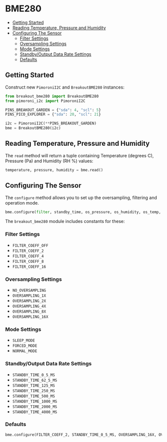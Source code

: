 
# BME280 <!-- omit in toc -->

- [Getting Started](#getting-started)
- [Reading Temperature, Pressure and Humidity](#reading-temperature-pressure-and-humidity)
- [Configuring The Sensor](#configuring-the-sensor)
  - [Filter Settings](#filter-settings)
  - [Oversampling Settings](#oversampling-settings)
  - [Mode Settings](#mode-settings)
  - [Standby/Output Data Rate Settings](#standbyoutput-data-rate-settings)
  - [Defaults](#defaults)

## Getting Started

Construct new `PimoroniI2C` and `BreakoutBME280` instances:

```python
from breakout_bme280 import BreakoutBME280
from pimoroni_i2c import PimoroniI2C

PINS_BREAKOUT_GARDEN = {"sda": 4, "scl": 5}
PINS_PICO_EXPLORER = {"sda": 20, "scl": 21}

i2c = PimoroniI2C(**PINS_BREAKOUT_GARDEN)
bme = BreakoutBME280(i2c)
```

## Reading Temperature, Pressure and Humidity

The `read` method will return a tuple containing Temperature (degrees C), Pressure (Pa) and Humidity (RH %) values:

```python
temperature, pressure, humidity = bme.read()
```

## Configuring The Sensor

The `configure` method allows you to set up the oversampling, filtering and operation mode.

```python
bme.configure(filter, standby_time, os_pressure, os_humidity, os_temp, mode)
```

The `breakout_bme280` module includes constants for these:

### Filter Settings

* `FILTER_COEFF_OFF`
* `FILTER_COEFF_2`
* `FILTER_COEFF_4`
* `FILTER_COEFF_8`
* `FILTER_COEFF_16`

### Oversampling Settings

* `NO_OVERSAMPLING`
* `OVERSAMPLING_1X`
* `OVERSAMPLING_2X`
* `OVERSAMPLING_4X`
* `OVERSAMPLING_8X`
* `OVERSAMPLING_16X`

### Mode Settings

* `SLEEP_MODE`
* `FORCED_MODE`
* `NORMAL_MODE`

### Standby/Output Data Rate Settings

* `STANDBY_TIME_0_5_MS`
* `STANDBY_TIME_62_5_MS`
* `STANDBY_TIME_125_MS`
* `STANDBY_TIME_250_MS`
* `STANDBY_TIME_500_MS`
* `STANDBY_TIME_1000_MS`
* `STANDBY_TIME_2000_MS`
* `STANDBY_TIME_4000_MS`

### Defaults

```python
bme.configure(FILTER_COEFF_2, STANDBY_TIME_0_5_MS, OVERSAMPLING_16X, OVERSAMPLING_2X, OVERSAMPLING_1X)
```